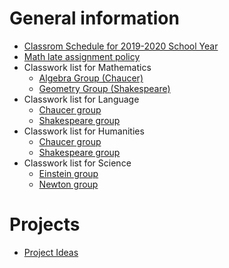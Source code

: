 # General information
* [Classrom Schedule for 2019-2020 School Year](Schedule2019-2020.pdf)
* [Math late assignment policy](math_late_assignments)
* Classwork list for Mathematics
    * [Algebra Group (Chaucer)](algebra_work)
    * [Geometry Group (Shakespeare)](geometry_work)
* Classwork list for Language
    * [Chaucer group](language_chaucer_work)
    * [Shakespeare group](language_shakespeare_work)
* Classwork list for Humanities
    * [Chaucer group](humanities_chaucer_work)
    * [Shakespeare group](humanities_shakespeare_work)
* Classwork list for Science
    * [Einstein group](science_einstein_work)
    * [Newton group](science_newton_work)
# Projects
* [Project Ideas](project_ideas.md)
